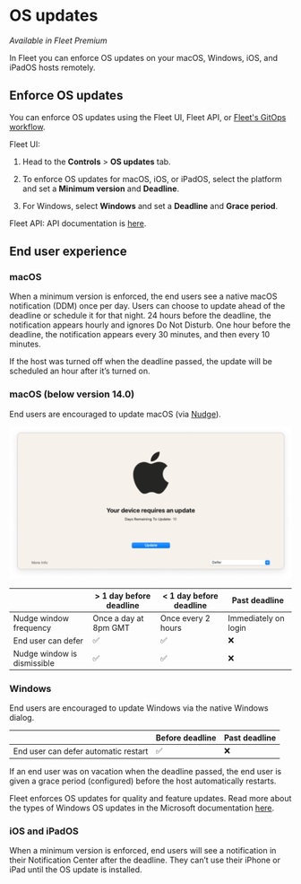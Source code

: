 # OS updates

_Available in Fleet Premium_

In Fleet you can enforce OS updates on your macOS, Windows, iOS, and iPadOS hosts remotely.

## Enforce OS updates

You can enforce OS updates using the Fleet UI, Fleet API, or [Fleet's GitOps workflow](https://github.com/fleetdm/fleet-gitops).

Fleet UI:

1. Head to the **Controls** > **OS updates** tab.

2. To enforce OS updates for macOS, iOS, or iPadOS, select the platform and set a **Minimum version** and **Deadline**.

3. For Windows, select **Windows** and set a **Deadline** and **Grace period**.

Fleet API: API documentation is [here](https://fleetdm.com/docs/rest-api/rest-api#modify-team).

## End user experience

### macOS

When a minimum version is enforced, the end users see a native macOS notification (DDM) once per day. Users can choose to update ahead of the deadline or schedule it for that night. 24 hours before the deadline, the notification appears hourly and ignores Do Not Disturb. One hour before the deadline, the notification appears every 30 minutes, and then every 10 minutes.   

If the host was turned off when the deadline passed, the update will be scheduled an hour after it’s turned on.

### macOS (below version 14.0)

End users are encouraged to update macOS (via [Nudge](https://github.com/macadmins/nudge)).

![Nudge window](https://raw.githubusercontent.com/fleetdm/fleet/main/docs/images/nudge-window.png)

|                                      | > 1 day before deadline | < 1 day before deadline | Past deadline         |
| ------------------------------------ | ----------------------- | ----------------------- | --------------------- |
| Nudge window frequency               | Once a day at 8pm GMT   | Once every 2 hours      | Immediately on login  |
| End user can defer                   | ✅                      | ✅                      | ❌                    |
| Nudge window is dismissible          | ✅                      | ✅                      | ❌                    |

### Windows

End users are encouraged to update Windows via the native Windows dialog.

|                                           | Before deadline | Past deadline |
| ----------------------------------------- | ----------------| ------------- |
| End user can defer automatic restart      | ✅              | ❌            |

If an end user was on vacation when the deadline passed, the end user is given a grace period (configured) before the host automatically restarts.

Fleet enforces OS updates for quality and feature updates. Read more about the types of Windows OS updates in the Microsoft documentation [here](https://learn.microsoft.com/en-us/windows/deployment/update/get-started-updates-channels-tools#types-of-updates).

### iOS and iPadOS

When a minimum version is enforced, end users will see a notification in their Notification Center after the deadline. They can’t use their iPhone or iPad until the OS update is installed.

<meta name="pageOrderInSection" value="1503">
<meta name="title" value="OS updates">
<meta name="description" value="Learn how to manage OS updates on macOS, Windows, iOS, and iPadOS devices.">
<meta name="navSection" value="Device management">

